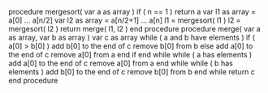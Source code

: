 procedure mergesort( var a as array )
   if ( n == 1 ) return a
      var l1 as array = a[0] ... a[n/2]
      var l2 as array = a[n/2+1] ... a[n]
      l1 = mergesort( l1 )
      l2 = mergesort( l2 )
      return merge( l1, l2 )
end procedure
procedure merge( var a as array, var b as array )
   var c as array
   while ( a and b have elements )
      if ( a[0] > b[0] )
         add b[0] to the end of c
         remove b[0] from b
      else
         add a[0] to the end of c
         remove a[0] from a
      end if
   end while
   while ( a has elements )
      add a[0] to the end of c
      remove a[0] from a
   end while
   while ( b has elements )
      add b[0] to the end of c
      remove b[0] from b
   end while
   return c
end procedure